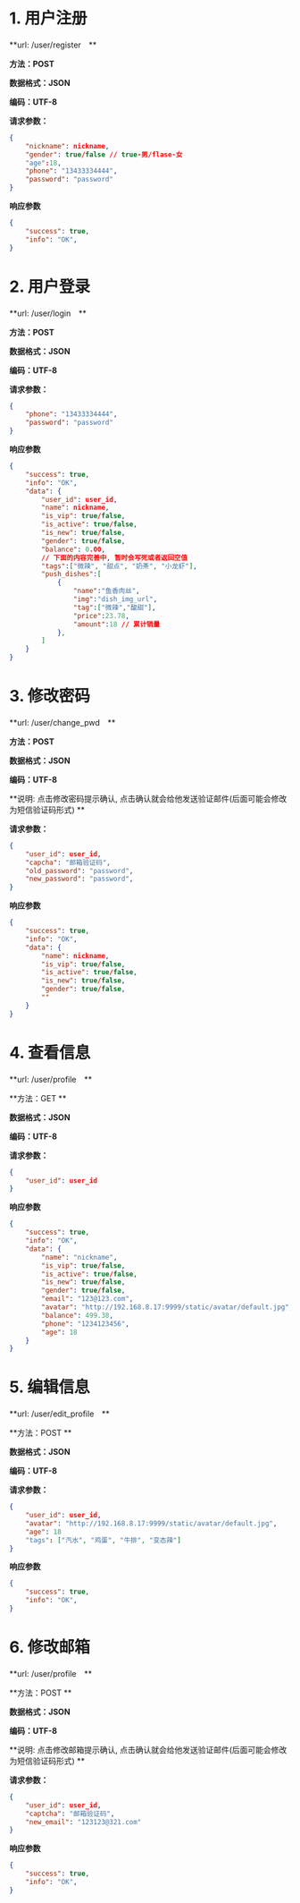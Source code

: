 # 1. 用户注册

**url: /user/register　**

**方法：POST**

**数据格式：JSON**

**编码：UTF-8**

**请求参数：**

```json
{
	"nickname": nickname,
	"gender": true/false // true-男/flase-女
	"age":18,
	"phone": "13433334444",
	"password": "password"
}

```


**响应参数**

```json
{
  	"success": true,
  	"info": "OK",
}
```



# 2. 用户登录

**url: /user/login　**

**方法：POST**

**数据格式：JSON**

**编码：UTF-8**

**请求参数：**

```json
{
	"phone": "13433334444",
	"password": "password"
}

```


**响应参数**

```json
{
  	"success": true,
  	"info": "OK",
    "data": {
        "user_id": user_id,
        "name": nickname,
        "is_vip": true/false,
        "is_active": true/false,
        "is_new": true/false,
        "gender": true/false,
        "balance": 0.00,
        // 下面的内容完善中, 暂时会写死或者返回空值
        "tags":["微辣", "甜点", "奶茶", "小龙虾"],
        "push_dishes":[
            {
                "name":"鱼香肉丝",
                "img":"dish_img_url", 
                "tag":["微辣","酸甜"],
                "price":23.78, 
                "amount":18 // 累计销量
            },
        ]
    }
}
```



# 3. 修改密码

**url: /user/change_pwd　**

**方法：POST**

**数据格式：JSON**

**编码：UTF-8**

**说明: 点击修改密码提示确认, 点击确认就会给他发送验证邮件(后面可能会修改为短信验证码形式) **

**请求参数：**

```json
{
    "user_id": user_id,
	"capcha": "邮箱验证码",
	"old_password": "password",
	"new_password": "password",
}

```


**响应参数**

```json
{
	"success": true,
	"info": "OK",
	"data": {
        "name": nickname,
        "is_vip": true/false,
        "is_active": true/false,
        "is_new": true/false,
        "gender": true/false,
        ""
    }
}
```



# 4. 查看信息

**url: /user/profile　**

**方法：GET **

**数据格式：JSON**

**编码：UTF-8**

**请求参数：**

```json
{
    "user_id": user_id
}

```


**响应参数**

```json
{
	"success": true,
	"info": "OK",
	"data": {
        "name": "nickname",
        "is_vip": true/false,
        "is_active": true/false,
        "is_new": true/false,
        "gender": true/false,
        "email": "123@123.com",
        "avatar": "http://192.168.8.17:9999/static/avatar/default.jpg",
        "balance": 499.38,
        "phone": "1234123456",
        "age": 18
    }
}
```



# 5. 编辑信息

**url: /user/edit_profile　**

**方法：POST **

**数据格式：JSON**

**编码：UTF-8**

**请求参数：**

```json
{
    "user_id": user_id,
    "avatar": "http://192.168.8.17:9999/static/avatar/default.jpg",
    "age": 18
    "tags": ["汽水", "鸡蛋", "牛排", "变态辣"]
}

```


**响应参数**

```json
{
	"success": true,
	"info": "OK",
}
```



# 6. 修改邮箱

**url: /user/profile　**

**方法：POST **

**数据格式：JSON**

**编码：UTF-8**

**说明: 点击修改邮箱提示确认, 点击确认就会给他发送验证邮件(后面可能会修改为短信验证码形式) **

**请求参数：**

```json
{
    "user_id": user_id,
    "captcha": "邮箱验证码",
    "new_email": "123123@321.com"
}

```


**响应参数**

```json
{
	"success": true,
	"info": "OK",
}
```


